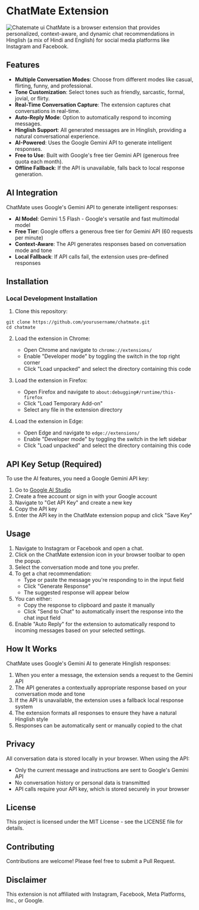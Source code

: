 # ChatMate Extension

![Chatemate ui](image/https://github.com/AnonAmit/ChatMate/blob/main/chatv1.3.png)
ChatMate is a browser extension that provides personalized, context-aware, and dynamic chat recommendations in Hinglish (a mix of Hindi and English) for social media platforms like Instagram and Facebook.

## Features

- **Multiple Conversation Modes**: Choose from different modes like casual, flirting, funny, and professional.
- **Tone Customization**: Select tones such as friendly, sarcastic, formal, jovial, or flirty.
- **Real-Time Conversation Capture**: The extension captures chat conversations in real-time.
- **Auto-Reply Mode**: Option to automatically respond to incoming messages.
- **Hinglish Support**: All generated messages are in Hinglish, providing a natural conversational experience.
- **AI-Powered**: Uses the Google Gemini API to generate intelligent responses.
- **Free to Use**: Built with Google's free tier Gemini API (generous free quota each month).
- **Offline Fallback**: If the API is unavailable, falls back to local response generation.

## AI Integration

ChatMate uses Google's Gemini API to generate intelligent responses:

- **AI Model**: Gemini 1.5 Flash - Google's versatile and fast multimodal model
- **Free Tier**: Google offers a generous free tier for Gemini API (60 requests per minute)
- **Context-Aware**: The API generates responses based on conversation mode and tone
- **Local Fallback**: If API calls fail, the extension uses pre-defined responses

## Installation

### Local Development Installation

1. Clone this repository:
```
git clone https://github.com/yourusername/chatmate.git
cd chatmate
```

2. Load the extension in Chrome:
   - Open Chrome and navigate to `chrome://extensions/`
   - Enable "Developer mode" by toggling the switch in the top right corner
   - Click "Load unpacked" and select the directory containing this code

3. Load the extension in Firefox:
   - Open Firefox and navigate to `about:debugging#/runtime/this-firefox`
   - Click "Load Temporary Add-on"
   - Select any file in the extension directory

4. Load the extension in Edge:
   - Open Edge and navigate to `edge://extensions/`
   - Enable "Developer mode" by toggling the switch in the left sidebar
   - Click "Load unpacked" and select the directory containing this code

## API Key Setup (Required)

To use the AI features, you need a Google Gemini API key:

1. Go to [Google AI Studio](https://makersuite.google.com/)
2. Create a free account or sign in with your Google account
3. Navigate to "Get API Key" and create a new key
4. Copy the API key
5. Enter the API key in the ChatMate extension popup and click "Save Key"

## Usage

1. Navigate to Instagram or Facebook and open a chat.
2. Click on the ChatMate extension icon in your browser toolbar to open the popup.
3. Select the conversation mode and tone you prefer.
4. To get a chat recommendation:
   - Type or paste the message you're responding to in the input field
   - Click "Generate Response"
   - The suggested response will appear below
5. You can either:
   - Copy the response to clipboard and paste it manually
   - Click "Send to Chat" to automatically insert the response into the chat input field
6. Enable "Auto Reply" for the extension to automatically respond to incoming messages based on your selected settings.

## How It Works

ChatMate uses Google's Gemini AI to generate Hinglish responses:

1. When you enter a message, the extension sends a request to the Gemini API
2. The API generates a contextually appropriate response based on your conversation mode and tone
3. If the API is unavailable, the extension uses a fallback local response system
4. The extension formats all responses to ensure they have a natural Hinglish style
5. Responses can be automatically sent or manually copied to the chat

## Privacy

All conversation data is stored locally in your browser. When using the API:
- Only the current message and instructions are sent to Google's Gemini API
- No conversation history or personal data is transmitted
- API calls require your API key, which is stored securely in your browser

## License

This project is licensed under the MIT License - see the LICENSE file for details.

## Contributing

Contributions are welcome! Please feel free to submit a Pull Request.

## Disclaimer

This extension is not affiliated with Instagram, Facebook, Meta Platforms, Inc., or Google. 
